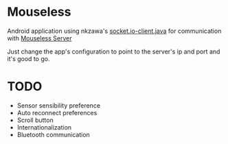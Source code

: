 # Mouseless

Android application using nkzawa's [socket.io-client.java](https://github.com/nkzawa/socket.io-client.java) for communication with [Mouseless Server](https://github.com/rodrigogs/mouseless-server)

Just change the app's configuration to point to the server's ip and port and it's good to go.

# TODO
* Sensor sensibility preference
* Auto reconnect preferences
* Scroll button
* Internationalization
* Bluetooth communication
